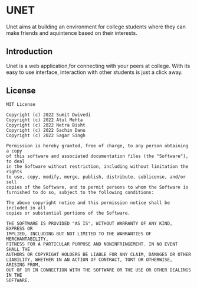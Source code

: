 # UNET

Unet aims at building an environment for college students where they can make friends and aquintence based on their interests.

## Introduction

Unet is a web application,for connecting with your peers at college. With its easy to use interface, interaction with other students is just a click away.

## License

```license
MIT License

Copyright (c) 2022 Sumit Dwivedi
Copyright (c) 2022 Atul Mehta
Copyright (c) 2022 Netra Bisht
Copyright (c) 2022 Sachin Danu
Copyright (c) 2022 Sagar Singh

Permission is hereby granted, free of charge, to any person obtaining a copy
of this software and associated documentation files (the "Software"), to deal
in the Software without restriction, including without limitation the rights
to use, copy, modify, merge, publish, distribute, sublicense, and/or sell
copies of the Software, and to permit persons to whom the Software is
furnished to do so, subject to the following conditions:

The above copyright notice and this permission notice shall be included in all
copies or substantial portions of the Software.

THE SOFTWARE IS PROVIDED "AS IS", WITHOUT WARRANTY OF ANY KIND, EXPRESS OR
IMPLIED, INCLUDING BUT NOT LIMITED TO THE WARRANTIES OF MERCHANTABILITY,
FITNESS FOR A PARTICULAR PURPOSE AND NONINFRINGEMENT. IN NO EVENT SHALL THE
AUTHORS OR COPYRIGHT HOLDERS BE LIABLE FOR ANY CLAIM, DAMAGES OR OTHER
LIABILITY, WHETHER IN AN ACTION OF CONTRACT, TORT OR OTHERWISE, ARISING FROM,
OUT OF OR IN CONNECTION WITH THE SOFTWARE OR THE USE OR OTHER DEALINGS IN THE
SOFTWARE.
```
